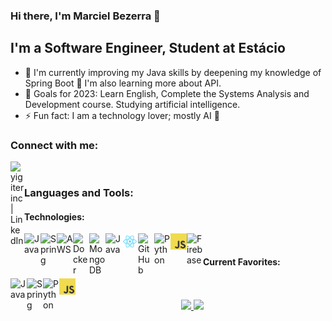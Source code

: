 ### Hi there, I'm Marciel Bezerra 👋

## I'm a Software Engineer, Student at Estácio

- 🔭  I'm currently improving my Java skills by deepening my knowledge of Spring Boot 🥰 I'm also learning more about API.
- 🥅  Goals for 2023: Learn English, Complete the Systems Analysis and Development course. Studying artificial intelligence.
- ⚡ Fun fact: I am a technology lover; mostly AI 🥰



### Connect with me:


[<img align="left" alt="yigiterinc | LinkedIn" width="22px" src="https://pics.freeicons.io/uploads/icons/png/16090541531530099327-512.png" />][linkedin]



<br />

### Languages and Tools:

#### Technologies:

<img align="left" alt="Java" width="26px" src="https://pics.freeicons.io/uploads/icons/png/378554371540553613-512.png"/>
<img align="left" alt="Spring" width="26px" src="https://pics.freeicons.io/uploads/icons/png/11755973651551952107-512.png"/>
<img align="left" alt="AWS" width="26px" src="https://pics.freeicons.io/uploads/icons/png/18181230061536126577-512.png"/>
<img align="left" alt="Docker" width="26px" src="https://cdn-icons-png.flaticon.com/512/5969/5969059.png"/>
<img align="left" alt="MongoDB" width="26px" src="https://cdn.icon-icons.com/icons2/2415/PNG/512/mongodb_original_wordmark_logo_icon_146425.png" />
<img align="left" alt="Java" width="26px" src="https://pics.freeicons.io/uploads/icons/png/191213921552037062-512.png" />
<img align="left" alt="React" width="26px" src="https://raw.githubusercontent.com/github/explore/80688e429a7d4ef2fca1e82350fe8e3517d3494d/topics/react/react.png"/>
<img align="left" alt="GitHub" width="26px" src="https://pics.freeicons.io/uploads/icons/png/9484177861548141924-512.png" />
<img align="left" alt="Python" width="26px" src="https://cdn-icons-png.flaticon.com/512/1387/1387537.png"/>
<img align="left" alt="JavaScript" width="26px" src="https://raw.githubusercontent.com/github/explore/80688e429a7d4ef2fca1e82350fe8e3517d3494d/topics/javascript/javascript.png" />
<img align="left" alt="Firebase" width="26px" src="https://pics.freeicons.io/uploads/icons/png/6247864081536298180-512.png"/>
<br />

#### Current Favorites:

<img align="left" alt="Java" width="26px" src="https://pics.freeicons.io/uploads/icons/png/378554371540553613-512.png"/>
<img align="left" alt="Spring" width="26px" src="https://pics.freeicons.io/uploads/icons/png/11755973651551952107-512.png"/>
<img align="left" alt="Python" width="26px" src="https://cdn-icons-png.flaticon.com/512/1387/1387537.png"/>
<img align="left" alt="JavaScript" width="26px" src="https://raw.githubusercontent.com/github/explore/80688e429a7d4ef2fca1e82350fe8e3517d3494d/topics/javascript/javascript.png" />

<br />
<br />

<div align="center" dir="auto">
  <a href="https://github.com/MarcieL-Bezerra">
<img height="180em" src="https://github-readme-stats.vercel.app/api?username=marciel-bezerra&count_private=true&show_icons=true&theme=nightowl" style="max-width: 100%;"/>


<img height="180em" src="https://github-readme-stats.vercel.app/api/top-langs/?username=marciel-bezerra&amp;langs_count=5&amp;theme=nightowl" style="max-width: 100%;">
</a></div><a href="https://github.com/MarcieL-Bezerra">

[linkedin]: https://www.linkedin.com/in/marciel-bezerra-053407b6/


